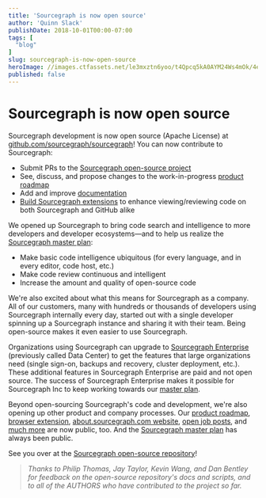 ```yaml
---
title: 'Sourcegraph is now open source'
author: 'Quinn Slack'
publishDate: 2018-10-01T00:00-07:00
tags: [
  "blog"
]
slug: sourcegraph-is-now-open-source
heroImage: //images.ctfassets.net/le3mxztn6yoo/t4Qpcq5kA0AYM24Ws4mOk/4edf5502a936bbec90c262fa00355aed/sourcegraph-mark.png
published: false
---
```


# Sourcegraph is now open source

Sourcegraph development is now open source (Apache License) at [github.com/sourcegraph/sourcegraph](https://github.com/sourcegraph/sourcegraph)! You can now contribute to Sourcegraph:

* Submit PRs to the [Sourcegraph open-source project](https://github.com/sourcegraph/sourcegraph)
* See, discuss, and propose changes to the work-in-progress [product roadmap](https://github.com/sourcegraph/about/tree/master/projects)
* Add and improve [documentation](https://github.com/sourcegraph/about)
* [Build Sourcegraph extensions](https://github.com/sourcegraph/sourcegraph-extension-api) to enhance viewing/reviewing code on both Sourcegraph and GitHub alike

We opened up Sourcegraph to bring code search and intelligence to more developers and developer ecosystems—and to help us realize the [Sourcegraph master plan](https://about.sourcegraph.com/plan):

* Make basic code intelligence ubiquitous (for every language, and in every editor, code host, etc.)
* Make code review continuous and intelligent
* Increase the amount and quality of open-source code

We're also excited about what this means for Sourcegraph as a company. All of our customers, many with hundreds or thousands of developers using Sourcegraph internally every day, started out with a single developer spinning up a Sourcegraph instance and sharing it with their team. Being open-source makes it even easier to use Sourcegraph.

Organizations using Sourcegraph can upgrade to [Sourcegraph Enterprise](https://about.sourcegraph.com/pricing) (previously called Data Center) to get the features that large organizations need (single sign-on, backups and recovery, cluster deployment, etc.). These additional features in Sourcegraph Enterprise are paid and not open source. The success of Sourcegraph Enterprise makes it possible for Sourcegraph Inc to keep working towards our [master plan](https://about.sourcegraph.com/plan).

Beyond open-sourcing Sourcegraph's code and development, we're also opening up other product and company processes. Our [product roadmap](https://github.com/sourcegraph/about/blob/master/projects/about-repository.md), [browser extension](https://github.com/sourcegraph/browser-extensions),  [about.sourcegraph.com website](https://github.com/sourcegraph/about), [open job posts](https://github.com/sourcegraph/careers), and [much more](https://github.com/sourcegraph) are now public, too. And the [Sourcegraph master plan](https://about.sourcegraph.com/plan) has always been public.

See you over at the [Sourcegraph open-source repository](https://github.com/sourcegraph/sourcegraph)!

> _Thanks to Philip Thomas, Jay Taylor, Kevin Wang, and Dan Bentley for feedback on the open-source repository's docs and scripts, and to all of the AUTHORS who have contributed to the project so far._

